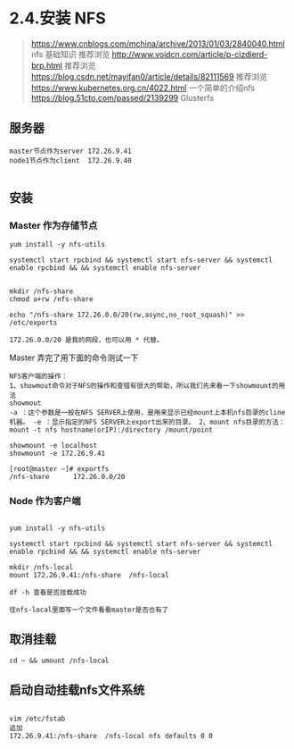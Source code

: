 # 2.4.安装 NFS


> https://www.cnblogs.com/mchina/archive/2013/01/03/2840040.html  nfs 基础知识 推荐浏览
> http://www.voidcn.com/article/p-cizdierd-brp.html  推荐浏览
> https://blog.csdn.net/mayifan0/article/details/82111569 推荐浏览
> https://www.kubernetes.org.cn/4022.html 一个简单的介绍nfs
> https://blog.51cto.com/passed/2139299  Glusterfs


## 服务器
```
master节点作为server 172.26.9.41
node1节点作为client  172.26.9.40


```

## 安装
### Master 作为存储节点
```
yum install -y nfs-utils

systemctl start rpcbind && systemctl start nfs-server && systemctl enable rpcbind && && systemctl enable nfs-server


mkdir /nfs-share
chmod a+rw /nfs-share

echo "/nfs-share 172.26.0.0/20(rw,async,no_root_squash)" >> /etc/exports

172.26.0.0/20 是我的网段，也可以用 * 代替。

```

Master 弄完了用下面的命令测试一下
```
NFS客户端的操作：
1、showmout命令对于NFS的操作和查错有很大的帮助，所以我们先来看一下showmount的用法
showmout
-a ：这个参数是一般在NFS SERVER上使用，是用来显示已经mount上本机nfs目录的cline机器。 -e ：显示指定的NFS SERVER上export出来的目录。 2、mount nfs目录的方法：
mount -t nfs hostname(orIP):/directory /mount/point

showmount -e localhost
showmount -e 172.26.9.41

[root@master ~]# exportfs
/nfs-share    	172.26.0.0/20

```

### Node 作为客户端
```

yum install -y nfs-utils

systemctl start rpcbind && systemctl start nfs-server && systemctl enable rpcbind && && systemctl enable nfs-server

mkdir /nfs-local
mount 172.26.9.41:/nfs-share  /nfs-local

df -h 查看是否挂载成功

往nfs-local里面写一个文件看看master是否也有了
```


## 取消挂载

```
cd ~ && umount /nfs-local

```

## 启动自动挂载nfs文件系统
```

vim /etc/fstab
追加
172.26.9.41:/nfs-share  /nfs-local nfs defaults 0 0
```
